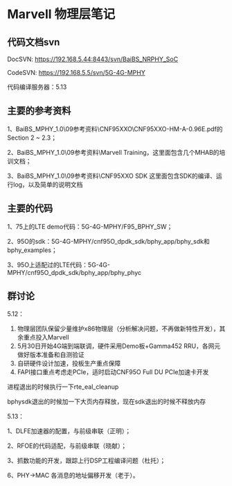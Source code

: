 # Marvell 物理层笔记

## 代码文档svn

DocSVN:   https://192.168.5.44:8443/svn/BaiBS_NRPHY_SoC

CodeSVN:  https://192.168.5.5/svn/5G-4G-MPHY

代码编译服务器：5.13

## 主要的参考资料

1、BaiBS_MPHY_1.0\09参考资料\CNF95XXO\CNF95XXO-HM-A-0.96E.pdf的Section 2 ~ 2.3；

2、BaiBS_MPHY_1.0\09参考资料\Marvell Training，这里面包含几个MHAB的培训文档；

3、BaiBS_MPHY_1.0\09参考资料\CNF95XXO SDK  这里面包含SDK的编译、运行log，以及简单的说明文档

## 主要的代码
1、75上的LTE demo代码：5G-4G-MPHY/F95_BPHY_SW；

2、95O的sdk：5G-4G-MPHY/cnf95O_dpdk_sdk/bphy_app/bphy_sdk和bphy_examples；

3、95O上适配过的LTE代码：5G-4G-MPHY/cnf95O_dpdk_sdk/bphy_app/bphy_phyc

## 群讨论

5.12：

1. 物理层团队保留少量维护x86物理层（分析解决问题，不再做新特性开发），其余重点投入Marvell
2. 5月30日开始4G端到端联调，硬件采用Demo板+Gamma452 RRU，各网元做好版本准备和自测验证
3. 自研硬件设计加速，投板生产重点保障
4. FAPI接口重点考虑走PCIe，适时启动CNF95O Full DU PCIe加速卡开发



进程退出的时候执行一下rte_eal_cleanup

bphysdk退出的时候加一下大页内存释放，现在sdk退出的时候不释放内存

5.13：

1、DLFE加速器的配置，与前级串联（正明）；

2、RFOE的代码适配，与前级串联（晓献）；

3、抓数功能的开发，跟踪上行DSP工程编译问题（杜托）；

6、PHY->MAC 各消息的地址偏移开发（老于）。

